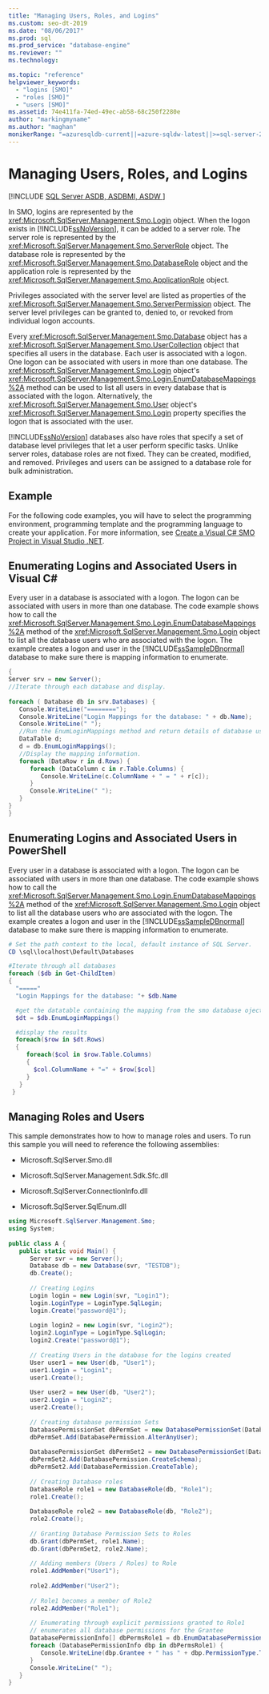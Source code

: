 ```yaml
---
title: "Managing Users, Roles, and Logins"
ms.custom: seo-dt-2019
ms.date: "08/06/2017"
ms.prod: sql
ms.prod_service: "database-engine"
ms.reviewer: ""
ms.technology: 

ms.topic: "reference"
helpviewer_keywords: 
  - "logins [SMO]"
  - "roles [SMO]"
  - "users [SMO]"
ms.assetid: 74e411fa-74ed-49ec-ab58-68c250f2280e
author: "markingmyname"
ms.author: "maghan"
monikerRange: "=azuresqldb-current||=azure-sqldw-latest||>=sql-server-2016||=sqlallproducts-allversions||>=sql-server-linux-2017||=azuresqldb-mi-current"
---
```

# Managing Users, Roles, and Logins
[!INCLUDE [SQL Server ASDB, ASDBMI, ASDW ](../../../includes/applies-to-version/sql-asdb-asdbmi-asa.md)]

  In SMO, logins are represented by the <xref:Microsoft.SqlServer.Management.Smo.Login> object. When the logon exists in [!INCLUDE[ssNoVersion](../../../includes/ssnoversion-md.md)], it can be added to a server role. The server role is represented by the <xref:Microsoft.SqlServer.Management.Smo.ServerRole> object. The database role is represented by the <xref:Microsoft.SqlServer.Management.Smo.DatabaseRole> object and the application role is represented by the <xref:Microsoft.SqlServer.Management.Smo.ApplicationRole> object.  
  
 Privileges associated with the server level are listed as properties of the <xref:Microsoft.SqlServer.Management.Smo.ServerPermission> object. The server level privileges can be granted to, denied to, or revoked from individual logon accounts.  
  
 Every <xref:Microsoft.SqlServer.Management.Smo.Database> object has a <xref:Microsoft.SqlServer.Management.Smo.UserCollection> object that specifies all users in the database. Each user is associated with a logon. One logon can be associated with users in more than one database. The <xref:Microsoft.SqlServer.Management.Smo.Login> object's <xref:Microsoft.SqlServer.Management.Smo.Login.EnumDatabaseMappings%2A> method can be used to list all users in every database that is associated with the logon. Alternatively, the <xref:Microsoft.SqlServer.Management.Smo.User> object's <xref:Microsoft.SqlServer.Management.Smo.Login> property specifies the logon that is associated with the user.  
  
 [!INCLUDE[ssNoVersion](../../../includes/ssnoversion-md.md)] databases also have roles that specify a set of database level privileges that let a user perform specific tasks. Unlike server roles, database roles are not fixed. They can be created, modified, and removed. Privileges and users can be assigned to a database role for bulk administration.  
  
## Example  
 For the following code examples, you will have to select the programming environment, programming template and the programming language to create your application. For more information, see [Create a Visual C&#35; SMO Project in Visual Studio .NET](../../../relational-databases/server-management-objects-smo/how-to-create-a-visual-csharp-smo-project-in-visual-studio-net.md).  
  
## Enumerating Logins and Associated Users in Visual C#  
 Every user in a database is associated with a logon. The logon can be associated with users in more than one database. The code example shows how to call the <xref:Microsoft.SqlServer.Management.Smo.Login.EnumDatabaseMappings%2A> method of the <xref:Microsoft.SqlServer.Management.Smo.Login> object to list all the database users who are associated with the logon. The example creates a logon and user in the [!INCLUDE[ssSampleDBnormal](../../../includes/sssampledbnormal-md.md)] database to make sure there is mapping information to enumerate.  
  
```csharp  
{   
Server srv = new Server();   
//Iterate through each database and display.   
  
foreach ( Database db in srv.Databases) {   
   Console.WriteLine("========");   
   Console.WriteLine("Login Mappings for the database: " + db.Name);   
   Console.WriteLine(" ");   
   //Run the EnumLoginMappings method and return details of database user-login mappings to a DataTable object variable.   
   DataTable d;  
   d = db.EnumLoginMappings();   
   //Display the mapping information.   
   foreach (DataRow r in d.Rows) {   
      foreach (DataColumn c in r.Table.Columns) {   
         Console.WriteLine(c.ColumnName + " = " + r[c]);   
      }   
      Console.WriteLine(" ");   
   }   
}   
}  
```  
  
## Enumerating Logins and Associated Users in PowerShell  
 Every user in a database is associated with a logon. The logon can be associated with users in more than one database. The code example shows how to call the <xref:Microsoft.SqlServer.Management.Smo.Login.EnumDatabaseMappings%2A> method of the <xref:Microsoft.SqlServer.Management.Smo.Login> object to list all the database users who are associated with the logon. The example creates a logon and user in the [!INCLUDE[ssSampleDBnormal](../../../includes/sssampledbnormal-md.md)] database to make sure there is mapping information to enumerate.  
  
```powershell  
# Set the path context to the local, default instance of SQL Server.
CD \sql\localhost\Default\Databases

#Iterate through all databases 
foreach ($db in Get-ChildItem)
{
  "====="
  "Login Mappings for the database: "+ $db.Name

  #get the datatable containing the mapping from the smo database oject
  $dt = $db.EnumLoginMappings()

  #display the results
  foreach($row in $dt.Rows)
  {
     foreach($col in $row.Table.Columns)
     {
       $col.ColumnName + "=" + $row[$col]
     }
   }
 }
```  
  
## Managing Roles and Users  
 This sample demonstrates how to how to manage roles and users. To run this sample you will need to reference the following assemblies:  
  
-   Microsoft.SqlServer.Smo.dll  
  
-   Microsoft.SqlServer.Management.Sdk.Sfc.dll  
  
-   Microsoft.SqlServer.ConnectionInfo.dll  
  
-   Microsoft.SqlServer.SqlEnum.dll  
  
```csharp  
using Microsoft.SqlServer.Management.Smo;  
using System;  
  
public class A {  
   public static void Main() {  
      Server svr = new Server();  
      Database db = new Database(svr, "TESTDB");  
      db.Create();  
  
      // Creating Logins  
      Login login = new Login(svr, "Login1");  
      login.LoginType = LoginType.SqlLogin;  
      login.Create("password@1");  
  
      Login login2 = new Login(svr, "Login2");  
      login2.LoginType = LoginType.SqlLogin;  
      login2.Create("password@1");  
  
      // Creating Users in the database for the logins created  
      User user1 = new User(db, "User1");  
      user1.Login = "Login1";  
      user1.Create();  
  
      User user2 = new User(db, "User2");  
      user2.Login = "Login2";  
      user2.Create();  
  
      // Creating database permission Sets  
      DatabasePermissionSet dbPermSet = new DatabasePermissionSet(DatabasePermission.AlterAnySchema);  
      dbPermSet.Add(DatabasePermission.AlterAnyUser);  
  
      DatabasePermissionSet dbPermSet2 = new DatabasePermissionSet(DatabasePermission.CreateType);  
      dbPermSet2.Add(DatabasePermission.CreateSchema);  
      dbPermSet2.Add(DatabasePermission.CreateTable);  
  
      // Creating Database roles  
      DatabaseRole role1 = new DatabaseRole(db, "Role1");  
      role1.Create();  
  
      DatabaseRole role2 = new DatabaseRole(db, "Role2");  
      role2.Create();  
  
      // Granting Database Permission Sets to Roles  
      db.Grant(dbPermSet, role1.Name);  
      db.Grant(dbPermSet2, role2.Name);  
  
      // Adding members (Users / Roles) to Role  
      role1.AddMember("User1");  
  
      role2.AddMember("User2");  
  
      // Role1 becomes a member of Role2  
      role2.AddMember("Role1");  
  
      // Enumerating through explicit permissions granted to Role1  
      // enumerates all database permissions for the Grantee  
      DatabasePermissionInfo[] dbPermsRole1 = db.EnumDatabasePermissions("Role1");     
      foreach (DatabasePermissionInfo dbp in dbPermsRole1) {  
         Console.WriteLine(dbp.Grantee + " has " + dbp.PermissionType.ToString() + " permission.");  
      }  
      Console.WriteLine(" ");  
   }  
}  
```
  
  

